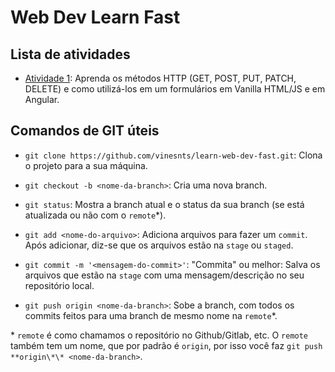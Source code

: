 # Web Dev Learn Fast

## Lista de atividades

- [Atividade 1](./atividade1): Aprenda os métodos HTTP (GET, POST, PUT, PATCH, DELETE) e como utilizá-los em um formulários em Vanilla HTML/JS e em Angular.

## Comandos de GIT úteis

- `git clone https://github.com/vinesnts/learn-web-dev-fast.git`: Clona o projeto para a sua máquina.

- `git checkout -b <nome-da-branch>`: Cria uma nova branch.

- `git status`: Mostra a branch atual e o status da sua branch (se está atualizada ou não com o `remote`\*).

- `git add <nome-do-arquivo>`: Adiciona arquivos para fazer um `commit`. Após adicionar, diz-se que os arquivos estão na `stage` ou `staged`.

- `git commit -m '<mensagem-do-commit>'`: "Commita" ou melhor: Salva os arquivos que estão na `stage` com uma mensagem/descrição no seu repositório local.

- `git push origin <nome-da-branch>`: Sobe a branch, com todos os commits feitos para uma branch de mesmo nome na `remote`\*.

\* `remote` é como chamamos o repositório no Github/Gitlab, etc. O `remote` também tem um nome, que por padrão é `origin`, por isso você faz `git push **origin\*\* <nome-da-branch>`.
